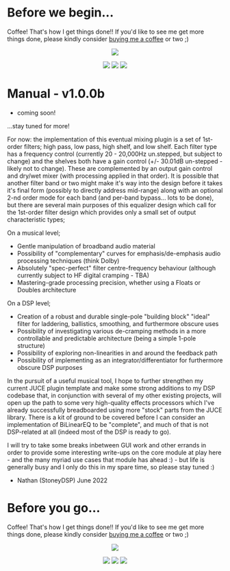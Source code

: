 # Before we begin...

Coffee! That's how I get things done!! If you'd like to see me get more things done, please kindly consider <a href="https://www.patreon.com/bePatron?u=8549187" data-patreon-widget-type="become-patron-button">buying me a coffee</a> or two ;)

<p align="center">
 <a href= "https://paypal.me/StoneyDSPAudio?country.x=ES&locale.x=en_US"><img src="https://www.paypalobjects.com/en_US/i/btn/btn_donate_SM.gif"/></a>
</p>

<p align="center">
 <a href= "https://twitter.com/Stoney_DSP/"><img src="https://github.com/StoneyDSP/StoneyDSP/blob/a075caeedffe23b2733ee38b12f9800f62aab9c2/Assets/twitter.png"/></a>
 <a href= "https://www.instagram.com/stoney_dsp/"><img src="https://github.com/StoneyDSP/StoneyDSP/blob/2253d684ba99e6c072353a94b49315162c381406/Assets/instagram.png"/></a>
 <a href= "https://www.facebook.com/StoneyDSP.Audio/"><img src="https://github.com/StoneyDSP/StoneyDSP/blob/9608562b09ee2708affd0c31117fc25a235672d9/Assets/facebook.png"/></a>
</p>

# Manual - v1.0.0b

+ coming soon!

...stay tuned for more!

For now: the implementation of this eventual mixing plugin is a set of 1st-order filters; high pass, low pass, high shelf, and low shelf. Each filter type has a frequency control (currently 20 - 20,000Hz un.stepped, but subject to change) and the shelves both have a gain control (+/- 30.01dB un-stepped - likely not to change). These are complemented by an output gain control and dry/wet mixer (with processing applied in that order). It is possible that another filter band or two might make it's way into the design before it takes it's final form (possibly to directly address mid-range) along with an optional 2-nd order mode for each band (and per-band bypass... lots to be done), but there are several main purposes of this equalizer design which call for the 1st-order filter design which provides only a small set of output characteristic types;

On a musical level;

+ Gentle manipulation of broadband audio material
+ Possibility of "complementary" curves for emphasis/de-emphasis audio processing techniques (think Dolby)
+ Absolutely "spec-perfect" filter centre-frequency behaviour (although currently subject to HF digital cramping - TBA)
+ Mastering-grade processing precision, whether using a Floats or Doubles architecture

On a DSP level;

+ Creation of a robust and durable single-pole "building block" "ideal" filter for laddering, ballistics, smoothing, and furthermore obscure uses
+ Possibility of investigating various de-cramping methods in a more controllable and predictable architecture (being a simple 1-pole structure)
+ Possibility of exploring non-linearities in and around the feedback path
+ Possibility of implementing as an integrator/differentiator for furthermore obscure DSP purposes

In the pursuit of a useful musical tool, I hope to further strengthen my current JUCE plugin template and make some strong additions to my DSP codebase that, in conjunction with several of my other existing projects, will open up the path to some very high-quality effects processors which I've already successfully breadboarded using more "stock" parts from the JUCE library. There is a kit of ground to be covered before I can consider an implementation of BiLinearEQ to be "complete", and much of that is not DSP-related at all (indeed most of the DSP is ready to go).

I will try to take some breaks inbetween GUI work and other errands in order to provide some interesting write-ups on the core module at play here - and the many myriad use cases that module has ahead :) - but life is generally busy and I only do this in my spare time, so please stay tuned :)

- Nathan (StoneyDSP) June 2022

# Before you go...

Coffee! That's how I get things done!! If you'd like to see me get more things done, please kindly consider <a href="https://www.patreon.com/bePatron?u=8549187" data-patreon-widget-type="become-patron-button">buying me a coffee</a> or two ;)

<p align="center">
 <a href= "https://paypal.me/StoneyDSPAudio?country.x=ES&locale.x=en_US"><img src="https://www.paypalobjects.com/en_US/i/btn/btn_donate_SM.gif"/></a>
</p>

<p align="center">
 <a href= "https://twitter.com/Stoney_DSP/"><img src="https://github.com/StoneyDSP/StoneyDSP/blob/a075caeedffe23b2733ee38b12f9800f62aab9c2/Assets/twitter.png"/></a>
 <a href= "https://www.instagram.com/stoney_dsp/"><img src="https://github.com/StoneyDSP/StoneyDSP/blob/2253d684ba99e6c072353a94b49315162c381406/Assets/instagram.png"/></a>
 <a href= "https://www.facebook.com/StoneyDSP.Audio/"><img src="https://github.com/StoneyDSP/StoneyDSP/blob/9608562b09ee2708affd0c31117fc25a235672d9/Assets/facebook.png"/></a>
</p>
